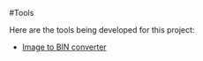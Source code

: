 #Tools

Here are the tools being developed for this project:
- [Image to BIN converter](http://suloku.github.io/suloku/image-to-bingrba.html)